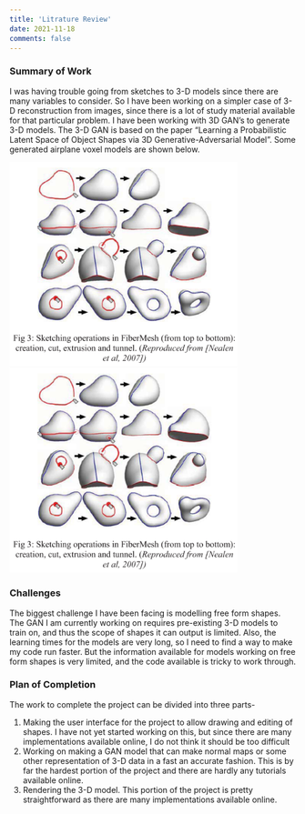```yaml
---
title: 'Litrature Review'
date: 2021-11-18
comments: false
---
```

### Summary of Work

I was having trouble going from sketches to 3-D models since there are many variables to consider. So I have been working on a simpler case of 3-D reconstruction from images, since there is a lot of study material available for that particular problem. I have been working with 3D GAN’s to generate 3-D models. The 3-D GAN is based on the paper “Learning a Probabilistic Latent Space of Object Shapes via 3D Generative-Adversarial Model”. Some generated airplane voxel models are shown below.



<img src="https://raw.githubusercontent.com/stingyemperor/artisan-static/master/source/_posts/images/image3.png" alt="drawing" width="400"/>


<img src="https://raw.githubusercontent.com/stingyemperor/artisan-static/master/source/_posts/images/image3.png" alt="drawing" width="400"/>



### Challenges

The biggest challenge I have been facing is modelling free form shapes. The GAN I am currently working on requires pre-existing 3-D models to train on, and thus the scope of shapes it can output is limited. Also, the learning times for the models are very long, so I need to find a way to make my code run faster. But the information available for models working on free form shapes is very limited, and the code available is tricky to work through.


### Plan of Completion

The work to complete the project can be divided into three parts-



1. Making the user interface for the project to allow drawing and editing of shapes. I have not yet started working on this, but since there are many implementations available online, I do not think it should be too difficult
2. Working on making a GAN model that can make normal maps or some other representation of 3-D data in a fast an accurate fashion. This is by far the hardest portion of the project and there are hardly  any tutorials available online.
3. Rendering the 3-D model. This portion of the project is pretty straightforward as there are many implementations available online. 
